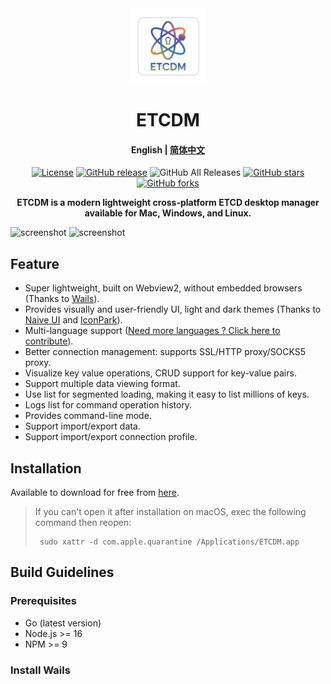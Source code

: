 <div align="center">
<a href="https://github.com/Astronaut-X-X/etcdm/"><img src="build/appicon.png" width="120"/></a>
</div>
<h1 align="center">ETCDM</h1>
<h4 align="center"><strong>English</strong> | <a href="https://github.com/Astronaut-X-X/etcdm/blob/main/README_zh.md">
简体中文</a></h4>
<div align="center">

[![License](https://img.shields.io/github/license/Astronaut-X-X/etcdm)](https://github.com/Astronaut-X-X/etcdm/blob/main/LICENSE)
[![GitHub release](https://img.shields.io/github/release/Astronaut-X-X/etcdm)](https://github.com/Astronaut-X-X/etcdm/releases)
![GitHub All Releases](https://img.shields.io/github/downloads/Astronaut-X-X/etcdm/total)
[![GitHub stars](https://img.shields.io/github/stars/Astronaut-X-X/etcdm)](https://github.com/Astronaut-X-X/etcdm/stargazers)
[![GitHub forks](https://img.shields.io/github/forks/Astronaut-X-X/etcdm)](https://github.com/Astronaut-X-X/etcdm/fork)

<strong>ETCDM is a modern lightweight cross-platform ETCD desktop manager available for Mac, Windows, and
Linux.</strong>
</div>

<picture>
 <source media="(prefers-color-scheme: dark)" srcset="screenshots/dark_en.png">
 <source media="(prefers-color-scheme: light)" srcset="screenshots/light_en.png">
 <img alt="screenshot" src="screenshots/dark_en.png">
</picture>

<picture>
 <source media="(prefers-color-scheme: dark)" srcset="screenshots/dark_en2.png">
 <source media="(prefers-color-scheme: light)" srcset="screenshots/light_en2.png">
 <img alt="screenshot" src="screenshots/dark_en2.png">
</picture>

## Feature

* Super lightweight, built on Webview2, without embedded browsers (Thanks
  to [Wails](https://github.com/wailsapp/wails)).
* Provides visually and user-friendly UI, light and dark themes (Thanks to [Naive UI](https://github.com/tusen-ai/naive-ui)
  and [IconPark](https://iconpark.oceanengine.com)).
* Multi-language support ([Need more languages ? Click here to contribute](.github/CONTRIBUTING.md)).
* Better connection management: supports SSL/HTTP proxy/SOCKS5 proxy.
* Visualize key value operations, CRUD support for key-value pairs.
* Support multiple data viewing format.
* Use list for segmented loading, making it easy to list millions of keys.
* Logs list for command operation history.
* Provides command-line mode.
* Support import/export data.
* Support import/export connection profile.

## Installation

Available to download for free from [here](https://github.com/Astronaut-X-X/etcdm/releases).

> If you can't open it after installation on macOS, exec the following command then reopen:
> ``` shell
>  sudo xattr -d com.apple.quarantine /Applications/ETCDM.app
> ```

## Build Guidelines

### Prerequisites

* Go (latest version)
* Node.js >= 16
* NPM >= 9

### Install Wails
